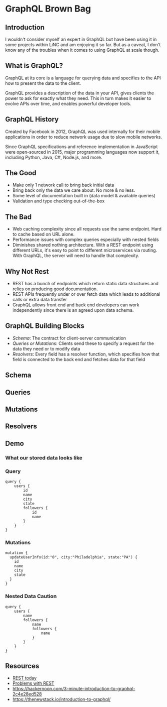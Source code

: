 # GraphQL Brown Bag

## Introduction

I wouldn't consider myself an expert in GraphQL but have been using it in some projects within LiNC and am enjoying it so far. But as a caveat, I don't know any of the troubles when it comes to using GraphQL at scale though.

## What is GraphQL?

GraphQL at its core is a language for querying data and specifies to the API how to present the data to the client. 

GraphQL provides a description of the data in your API, gives clients the power to ask for exactly what they need. This in turn makes it easier to evolve APIs over time, and enables powerful developer tools.

## GraphQL History

Created by Facebook in 2012, GraphQL was used internally for their mobile applications in order to reduce network usage due to slow mobile networks.

Since GraphQL specifications and reference implementation in JavaScript were open-sourced in 2015, major programming languages now support it, including Python, Java, C#, Node.js, and more.

## The Good

- Make only 1 network call to bring back initial data
- Bring back only the data we care about. No more & no less.
- Some level of documentation built in (data model & available queries)
- Validation and type checking out-of-the-box

## The Bad

- Web caching complexity since all requests use the same endpoint. Hard to cache based on URL alone.
- Performance issues with complex queries especially with nested fields
- Diminishes shared nothing architecture. With a REST endpoint using different URLs, it's easy to point to different microservices via routing. With GraphQL, the server will need to handle that complexity.

## Why Not Rest

- REST has a bunch of endpoints which return static data structures and relies on producing good documentation.
- REST APIs frequently under or over fetch data which leads to additional calls or extra data transfer
- GraphQL allows front end and back end developers can work independently since there is an agreed upon data schema.

## GraphQL Building Blocks

- *Schema*: The contract for client-server communication
- *Queries or Mutations*: Clients send these to specify a request for the data they need or to modify data
- *Resolvers*: Every field has a resolver function, which specifies how that field is connected to the back end and fetches data for that field

## Schema

## Queries

## Mutations

## Resolvers

## Demo

### What our stored data looks like



### Query

```
query {
    users {
        id
        name
        city
        state
        followers {
          	id
            name
        }
    }
}
```

### Mutations

```
mutation {
  updateUserInfo(id:"0", city:"Philadelphia", state:"PA") {
    id
    name
    city
    state
  }
}
```

### Nested Data Caution

```
query {
    users {
        name
        followers {
            name
            followers {
                name
            }
        }
    }
}
```


## Resources

- [REST today](https://www.moesif.com/blog/technical/graphql/REST-vs-GraphQL-APIs-the-good-the-bad-the-ugly/#rest-today)
- [Problems with REST](https://www.moesif.com/blog/technical/graphql/REST-vs-GraphQL-APIs-the-good-the-bad-the-ugly/#problems-with-rest)
- https://hackernoon.com/3-minute-introduction-to-graphql-2c4e28ed528
- https://thenewstack.io/introduction-to-graphql/

